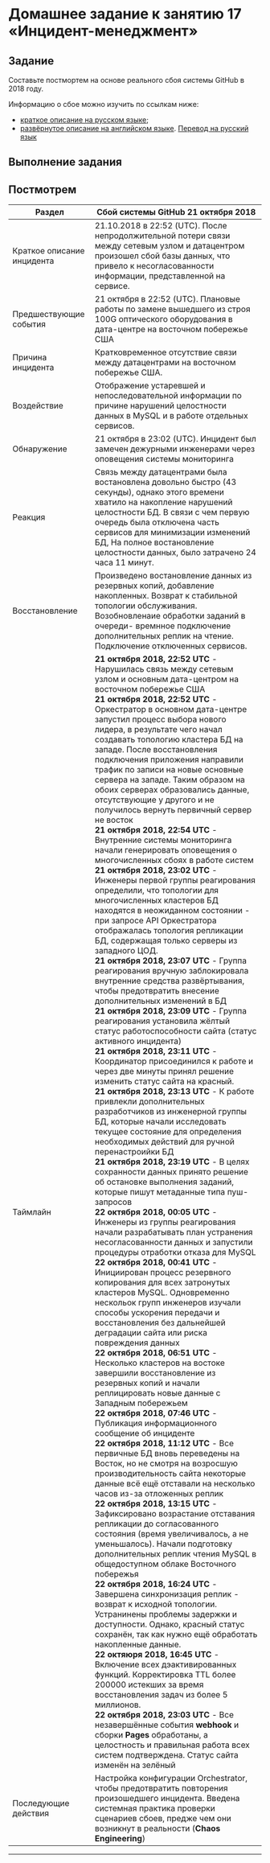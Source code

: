 # Домашнее задание к занятию 17 «Инцидент-менеджмент»

## Задание

Составьте постмортем на основе реального сбоя системы GitHub в 2018 году.

Информацию о сбое можно изучить по ссылкам ниже:

* [краткое описание на русском языке](https://habr.com/ru/post/427301/);
* [развёрнутое описание на английском языке](https://github.blog/2018-10-30-oct21-post-incident-analysis/). [Перевод на русский язык](https://habr.com/ru/articles/428409/)


## Выполнение задания
## Постмотрем

Раздел | Сбой системы GitHub 21 октября 2018
   --- | ---
Краткое описание инцидента | 21.10.2018 в 22:52 (UTC). После непродолжительной потери связи между сетевым узлом и датацентром произошел сбой базы данных, что привело к несогласованности информации, представленной на сервисе.
Предшествующие события     | 21 октября в 22:52 (UTC). Плановые работы по замене вышедшего из строя 100G оптического оборудования в дата-центре на восточном побережье США
Причина инцидента          | Кратковременное отсутствие связи между датацентрами на восточном побережье США. 
Воздействие                | Отображение устаревшей и непоследовательной информации по причине  нарушений целостности данных в MySQL и в работе отдельных сервисов. 
Обнаружение                | 21 октября в 23:02 (UTC). Инцидент был замечен дежурными инженерами через оповещения системы мониторинга
Реакция                    | Связь между датацентрами была востановлена довольно быстро (43 секунды), однако этого времени хватило на накопление нарушений целостности БД. В связи с чем первую очередь была отключена часть сервисов для минимизации изменений БД, На полное востановление целостности данных, было затрачено 24 часа 11 минут.
Восстановление             | Произведено востановление данных из резервных копий, добавление накопленных. Возврат к стабильной топологии обслуживания. Возобновленаие обработки заданий в очереди- времнное подключение дополнительных реплик на чтение. Подключение отключенных сервисов. 
Таймлайн                   | **21 октября 2018, 22:52 UTC** - Нарушилась связь между сетевым узлом и основным дата-центром на восточном побережье США<br> **21 октября 2018, 22:52 UTC** - Оркестратор в основном дата-центре запустил процесс выбора нового лидера, в результате чего начал создавать топологию кластера БД на западе. После восстановления подключения приложения направили трафик по записи на новые основные сервера на западе. Таким образом на обоих серверах образовались данные, отсутствующие у другого и не получилось вернуть первичный сервер не восток<br> **21 октября 2018, 22:54 UTC** - Внутренние системы мониторинга начали генерировать оповещения о многочисленных сбоях в работе систем<br> **21 октября 2018, 23:02 UTC** - Инженеры первой группы реагирования определили, что топологии для многочисленных кластеров БД находятся в неожиданном состоянии - при запросе API Оркестратора отображалась топология репликации БД, содержащая только серверы из западного ЦОД.<br> **21 октября 2018, 23:07 UTC** - Группа реагирования вручную заблокировала внутренние средства развёртывания, чтобы предотвратить внесение дополнительных изменений в БД<br> **21 октября 2018, 23:09 UTC** - Группа реагирования установила жёлтый статус работоспособности сайта (статус активного инцидента)<br> **21 октября 2018, 23:11 UTC** - Координатор присоединился к работе и через две минуты принял решение изменить статус сайта на красный.<Br> **21 октября 2018, 23:13 UTC** - К работе привлекли дополнительных разработчиков из инженерной группы БД, которые начали исследовать текущее состояние для определения необходимых действий для ручной перенастроийки БД<br> **21 октября 2018, 23:19 UTC** - В целях сохранности данных принято решение об остановке выполнения заданий, которые пишут метаданные типа пуш-запросов<br> **22 октября 2018, 00:05 UTC** - Инженеры из группы реагирования начали разрабатывать план устранения несогласованности данных и запустили процедуры отработки отказа для MySQL<br> **22 октября 2018, 00:41 UTC** - Инициирован процесс резервного копирования для всех затронутых кластеров MySQL. Одновременно нескольок групп инженеров изучали способы ускорения передачи и восстановления без дальнейшей деградации сайта или риска повреждения данных<br> **22 октября 2018, 06:51 UTC** - Несколько кластеров на востоке завершили восстановление из резервных копий и начали реплицировать новые данные с Западным побережьем<br> **22 октября 2018, 07:46 UTC** - Публикация информационного сообщение об инциденте<br> **22 октября 2018, 11:12 UTC** - Все первичные БД вновь переведены на Восток, но не смотря на возросшую производительность сайта некоторые данные всё ещё отставали на несколько часов из-за отложенных реплик<br> **22 октября 2018, 13:15 UTC** - Зафиксировано возрастание отставания репликации до согласованного состояния (время увеличивалось, а не уменьшалось). Начали подготовку дополнительных реплик чтения MySQL в общедоступном облаке Восточного побережья<br> **22 октября 2018, 16:24 UTC** - Завершена синхронизация реплик - возврат к исходной топологии. Устранинены проблемы задержки и доступности. Однако, красный статус сохранён, так как нужно ещё обработать накопленные данные.<br> **22 октяюря 2018, 16:45 UTC** - Включение всех дэактивированных функций. Корректировка TTL более 200000 истекших за время восстановления задач из более 5 миллионов.<br> **22 октября 2018, 23:03 UTC** - Все незавершённые события **webhook** и сборки **Pages** обработаны, а целостность и правильная работа всех систем подтверждена. Статус сайта изменён на зелёный
Последующие действия       | Настройка конфигурации Orchestrator, чтобы предотвратить повторения произошедшего инцидента. Введена системная практика проверки сценариев сбоев, предже чем они возникнут в реальности (**Chaos Engineering**)

---